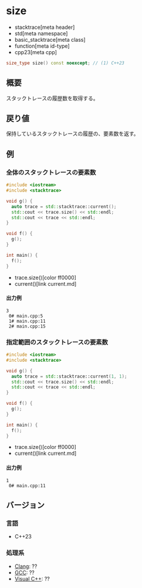 # size
* stacktrace[meta header]
* std[meta namespace]
* basic_stacktrace[meta class]
* function[meta id-type]
* cpp23[meta cpp]

```cpp
size_type size() const noexcept; // (1) C++23
```

## 概要
スタックトレースの履歴数を取得する。


## 戻り値
保持しているスタックトレースの履歴の、要素数を返す。


## 例
### 全体のスタックトレースの要素数
```cpp example
#include <iostream>
#include <stacktrace>

void g() {
  auto trace = std::stacktrace::current();
  std::cout << trace.size() << std::endl;
  std::cout << trace << std::endl;
}

void f() {
  g();
}

int main() {
  f();
}
```
* trace.size()[color ff0000]
* current()[link current.md]

#### 出力例
```
3
 0# main.cpp:5
 1# main.cpp:11
 2# main.cpp:15
```


### 指定範囲のスタックトレースの要素数
```cpp example
#include <iostream>
#include <stacktrace>

void g() {
  auto trace = std::stacktrace::current(1, 1);
  std::cout << trace.size() << std::endl;
  std::cout << trace << std::endl;
}

void f() {
  g();
}

int main() {
  f();
}
```
* trace.size()[color ff0000]
* current()[link current.md]

#### 出力例
```
1
 0# main.cpp:11
```


## バージョン
### 言語
- C++23

### 処理系
- [Clang](/implementation.md#clang): ??
- [GCC](/implementation.md#gcc): ??
- [Visual C++](/implementation.md#visual_cpp): ??
